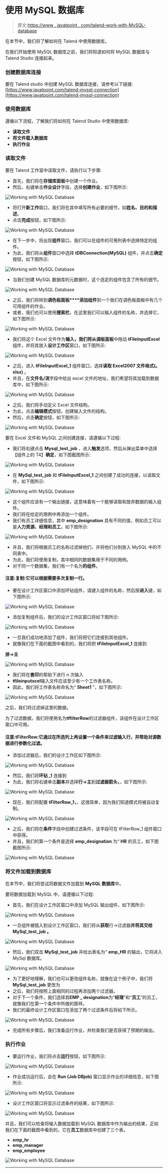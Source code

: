# 使用 MySQL 数据库

> 原文:[https://www . javatpoint . com/talend-work-with-MySQL-database](https://www.javatpoint.com/talend-working-with-mysql-database)

在本节中，我们将了解如何在 Talend 中使用数据库。

在我们开始使用 MySQL 数据库之前，我们将知道如何将 MySQL 数据库与 Talend Studio 连接起来。

### 创建数据库连接

要在 Talend studio 中创建 MySQL 数据库连接，请参考以下链接:[https://www.javatpoint.com/talend-mysql-connection](https://www.javatpoint.com/talend-mysql-connection)

### 使用数据库

遵循以下流程，了解我们将如何在 Talend Studio 中使用数据库:

*   **读取文件**
*   **将文件载入数据库**
*   **执行作业**

### 读取文件

要在 Talend 工作室中读取文件，请执行以下步骤:

*   首先，我们将在**存储库面板**中创建一个作业。
*   然后，右键单击**作业设计**字段，选择**创建作业**，如下图所示:

![Working with MySQL Database](../Images/2c604b4a0100b6d8dbfcd411885e016b.png)

*   将打开**新工作**窗口，我们将在其中填写所有必要的细节，如**姓名、目的和描述**。
*   点击**完成**按钮，如下图所示:

![Working with MySQL Database](../Images/92ee4b3d5737e884be17475a7f9933ce.png)

*   在下一步中，将出现**组件**窗口，我们可以在组件的可用列表中选择特定的组件。
*   为此，我们将从**组件**窗口中选择 **tDBConnection(MySQL)** 组件，并点击**确定**按钮，如下图所示:

![Working with MySQL Database](../Images/d21b90f44334d533de0a41f8fe1d59aa.png)

*   当我们创建 MySQL 数据库的元数据时，这个选定的组件包含了所有的细节。

![Working with MySQL Database](../Images/6b6abede08fa14cb6c77c6b38ecd93cd.png)

*   之后，我们将转到**调色板面板****添加组件**到一个我们在调色板面板中有几个可用组件的作业。
*   或者，我们也可以使用**搜索栏**，在这里我们可以输入组件的名称，并选择它，如下图所示:

![Working with MySQL Database](../Images/688a229dcacfc127e2df35edd8b1b0a4.png)

*   我们将这个 Excel 文件作为**输入，**我们将从**调板面板**中拖动 **tFileInputExcel** 组件，并将其放入**设计工作区**窗口，如下图所示:

![Working with MySQL Database](../Images/11adee1c70863d73a8015b3f3ef32f18.png)

*   之后，进入 **tFileInputExcel_1** 组件窗口，选择**读取 Excel2007 文件格式(。xlsx)** 。
*   并且，在**文件名/流**字段中给出 excel 文件的地址，我们希望将其加载到数据库中，如下图所示:

![Working with MySQL Database](../Images/800de53a6a0f82b99eddacd3756d7db4.png)

*   之后，我们将手动定义 Excel 文件结构。
*   为此，点击**编辑模式**按钮，创建输入文件的结构。
*   然后，点击**确定**按钮，如下图所示:

![Working with MySQL Database](../Images/0b5274aa99a74c7c71fc66d113b278ad.png)

要在 Excel 文件和 MySQL 之间创建连接，请遵循以下过程:

*   我们将右键点击 **Mysql_test_job** ，进入**触发**选项，然后从弹出菜单中选择【组件上的 T4】**确定**，如下图截图所示:

![Working with MySQL Database](../Images/d0482c6c0a5480387b5104debc942bbf.png)

*   在 **MySql_test_job** 和 **tFileInputExcel_1** 之间创建了成功的连接，以读取文件，如下图所示:

![Working with MySQL Database](../Images/57c9baf145392352bc6a7589bbe6ae6a.png)

*   这个组件应该有一个输出链接，这意味着有一个能够读取和放弃数据的输入组件。
*   我们将在给定的用例中再添加一个组件。
*   我们有员工详细信息，其中 **emp_designation** 具有不同的值，例如员工可以是**人力资源、经理和员工**，如下图所示:

![Working with MySQL Database](../Images/af4f57c541eb719e117cfeb9240d2a87.png)

*   并且，我们将根据员工的名称过滤掉他们，并将他们分别放入 MySQL 中的不同表中。
*   为此，我们将使用复制，其中相同的数据集用于不同的用例。
*   对于同一个数据集，我们有一个名为**的组件**。

#### 注意:复制:它可以根据需要多次复制一行。

*   要在设计工作区窗口中添加环钻组件，请键入组件的名称，然后按**进入**键，如下图所示:

![Working with MySQL Database](../Images/af2b7f0c6cde18c07c9ee528e8c74a5a.png)

*   添加复制组件后，我们的设计工作区窗口将如下图所示:

![Working with MySQL Database](../Images/9b06997a996bb22b16038f0622d5b51f.png)

*   一旦我们成功地添加了组件，我们将把它们连接到其他组件。
*   就像我们在下面的截图中看到的，我们将把 **tFileInputExcel_1** 连接到

**排→主**

![Working with MySQL Database](../Images/3ca4b867dfe3ed197c55a09bc8f1a7b4.png)

*   我们将在**套印**的帮助下进行 n 次输入
*   **tfileinputxcel**输入文件应该至少有一个工作表名称。
*   因此，我们将工作表名称命名为“ **Sheet1** ”，如下图所示:

![Working with MySQL Database](../Images/c02b386bddedc544b4b09849dc4d25ef.png)

之后，我们将过滤掉这里的数据。

为了过滤数据，我们将使用名为**tffilterRow**的过滤器组件，该组件在设计工作区窗口中可用。

#### 注意:tFilterRow:它通过在所选列上再设置一个条件来过滤输入行，并帮助对源数据进行参数化过滤。

*   添加过滤器后，我们的设计工作区如下图所示:

![Working with MySQL Database](../Images/a522abd15996f6a3833585d4ebef8ad8.png)

*   然后，我们将**环钻 _1** 连接到
*   为此，我们将右键单击**副本**并选择**行→主**到**过滤器箭头，**，如下图所示:

![Working with MySQL Database](../Images/79082b8b666f26d4166bd59668efca3a.png)

*   现在，我们将配置 **tFilterRow_1，**，这很简单，因为我们知道模式将被自动复制。

![Working with MySQL Database](../Images/4d679df6911b6b55269a76eee5181aec.png)

*   之后，我们将在**条件**字段中创建过滤条件，该字段可在 tFilterRow_1 组件窗口中获得。
*   并且，我们的第一个条件是选择 **emp_designation** 为“ **HR** 的员工，如下图截图所示:

![Working with MySQL Database](../Images/1bd76c0dc6427d0bb18e07e74671fa10.png)

### 将文件加载到数据库

在本节中，我们将尝试将数据文件加载到 **MySQL 数据库**中。

要将数据加载到 MySQL 中，请遵循以下过程:

*   首先，我们在设计工作区窗口中添加 MySQL 输出组件，如下图所示:

![Working with MySQL Database](../Images/61224b3ca74af66b82fc84cf44278eac.png)

*   一旦组件被插入到设计工作区窗口，我们将从**获取**行→过滤器**并将其交给 **MySql_test_job** 。**

![Working with MySQL Database](../Images/0d14efab7b110c1c72aca205af0fd3c0.png)

*   然后，我们双击 **MySql_test_job** 并给出表名为“ **emp_HR** 的输出，它将进入 MySql 数据库。

![Working with MySQL Database](../Images/fba4c1fd3f728f8c19320a2739883e03.png)

*   为了更好地理解，我们也可以更改组件名称，就像在这个例子中，我们将 **MySql_test_job** 更改为
*   之后，我们将按照上面相同的过程再添加两个过滤器。
*   对于下一个条件，我们选择其**EMP _ designation**为“**经理**”和“**员工**”的员工，就像我们在第一个条件中所做的那样。
*   我们的最终设计工作区窗口在添加了两个过滤条件后将如下所示。

![Working with MySQL Database](../Images/ed9b2917b5ce10a70a75f6392b289736.png)

*   完成所有步骤后，我们准备运行作业，并检查我们是否获得了预期的输出。

### 执行作业

*   要运行作业，我们将点击**运行**按钮，如下图所示:

![Working with MySQL Database](../Images/24fec8fa5c604c23cfd9237c813e64b1.png)

*   作业成功运行后，会在 **Run (Job DBjob)** 窗口显示作业的详细信息，如下图所示:

![Working with MySQL Database](../Images/c901440bb404dbe4d2c75186284db733.png)

*   设计工作区窗口将显示过滤条件的结果，如下图所示:

![Working with MySQL Database](../Images/9f977e57aeaa676ac12314eb570f561e.png)

并且，我们可以检查将输入数据加载到 MySQL 数据库中作为输出的结果，正如我们在下面的截图中看到的，它在**员工**数据库中创建了三个表。

*   **emp_hr**
*   **emp_manager**
*   **emp_employee**

![Working with MySQL Database](../Images/710c775253596f58d55345f97e016dae.png)

* * *